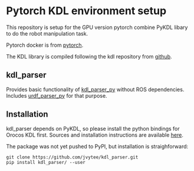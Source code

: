 # Pytorch KDL environment setup
This repository is setup for the GPU version pytorch combine PyKDL libary to do the robot manipulation task. 

Pytorch docker is from [pytorch](https://hub.docker.com/r/pytorch/pytorch).

The KDL library is compiled following the kdl repository from [github](https://github.com/orocos/orocos_kinematics_dynamics).

## kdl_parser
Provides basic functionality of [kdl_parser_py](https://github.com/ros/kdl_parser) without ROS dependencies. Includes [urdf_parser_py](https://github.com/ros/urdf_parser_py) for that purpose.

## Installation
kdl_parser depends on PyKDL, so please install the python bindings for Orocos KDL first. Sources and installation instructions are available [here](https://github.com/orocos/orocos_kinematics_dynamics).

The package was not yet pushed to PyPI, but installation is straighforward:

    git clone https://github.com/jvytee/kdl_parser.git
    pip install kdl_parser/ --user
